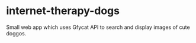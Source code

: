 # internet-therapy-dogs
Small web app which uses Gfycat API to search and display images of cute doggos.
